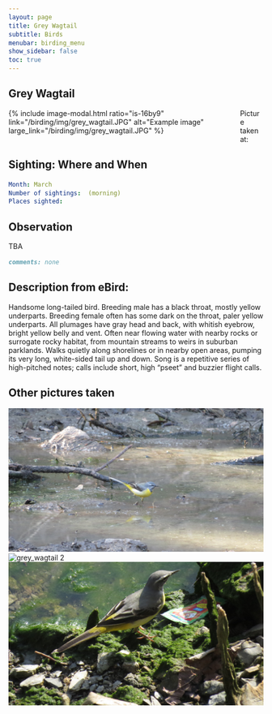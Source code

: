 ```yaml
---
layout: page
title: Grey Wagtail
subtitle: Birds
menubar: birding_menu
show_sidebar: false
toc: true
---
```


## Grey Wagtail

<div class="columns">
<div class="column is-6">
{% include image-modal.html ratio="is-16by9" link="/birding/img/grey_wagtail.JPG" alt="Example image" large_link="/birding/img/grey_wagtail.JPG" %}
</div>
<div class="column is-6">
Picture taken at:
</div>
</div>

## Sighting: Where and When
```yaml
Month: March
Number of sightings:  (morning)
Places sighted: 
```

## Observation
TBA

```markdown
comments: none
```

## Description from eBird:
Handsome long-tailed bird. Breeding male has a black throat, mostly yellow underparts. Breeding female often has some dark on the throat, paler yellow underparts. All plumages have gray head and back, with whitish eyebrow, bright yellow belly and vent. Often near flowing water with nearby rocks or surrogate rocky habitat, from mountain streams to weirs in suburban parklands. Walks quietly along shorelines or in nearby open areas, pumping its very long, white-sided tail up and down. Song is a repetitive series of high-pitched notes; calls include short, high “pseet” and buzzier flight calls.


## Other pictures taken
![grey_wagtail 1](/birding/img/grey_wagtail1.JPG)
![grey_wagtail 2](/birding/img/grey_wagtail2.JPG)
![grey_wagtail 3](/birding/img/grey_wagtail3.JPG)
